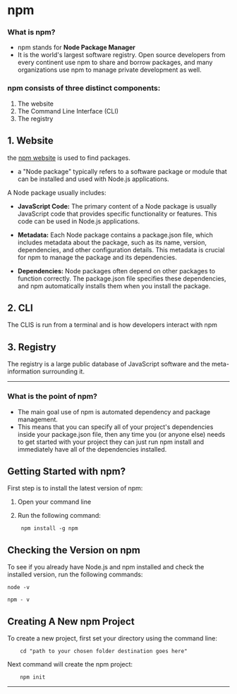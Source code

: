 # npm
### What is npm?
- npm stands for __Node Package Manager__
- It is the world's largest software registry. Open source developers from every continent use npm to share and borrow packages, and many organizations use npm to manage private development as well.

### npm consists of three distinct components:
1. The website
2. The Command Line Interface (CLI)
3. The registry

## 1. Website
the [npm website](https://www.npmjs.com/) is used to find packages.
- a "Node package" typically refers to a software package or module that can be installed and used with Node.js applications.

A Node package usually includes:

- __JavaScript Code:__ The primary content of a Node package is usually JavaScript code that provides specific functionality or features. This code can be used in Node.js applications.

- __Metadata:__ Each Node package contains a package.json file, which includes metadata about the package, such as its name, version, dependencies, and other configuration details. This metadata is crucial for npm to manage the package and its dependencies.

- __Dependencies:__ Node packages often depend on other packages to function correctly. The package.json file specifies these dependencies, and npm automatically installs them when you install the package.

## 2. CLI
The CLIS is run from a terminal and is how developers interact with npm

## 3. Registry
The registry is a large public database of JavaScript software and the meta-information surrounding it.

---
### What is the point of npm?
- The main goal use of npm is automated dependency and package management.
- This means that you can specify all of your project's dependencies inside your package.json file, then any time you (or anyone else) needs to get started with your project they can just run npm install and immediately have all of the dependencies installed.

## Getting Started with npm?
First step is to install the latest version of npm:
1. Open your command line
2. Run the following command:

        npm install -g npm

## Checking the Version on npm
To see if you already have Node.js and npm installed and check the installed version, run the following commands:

    node -v

    npm - v

## Creating A New npm Project
To create a new project, first set your directory using the command line:

        cd "path to your chosen folder destination goes here"

Next command will create the npm project:

        npm init

---
